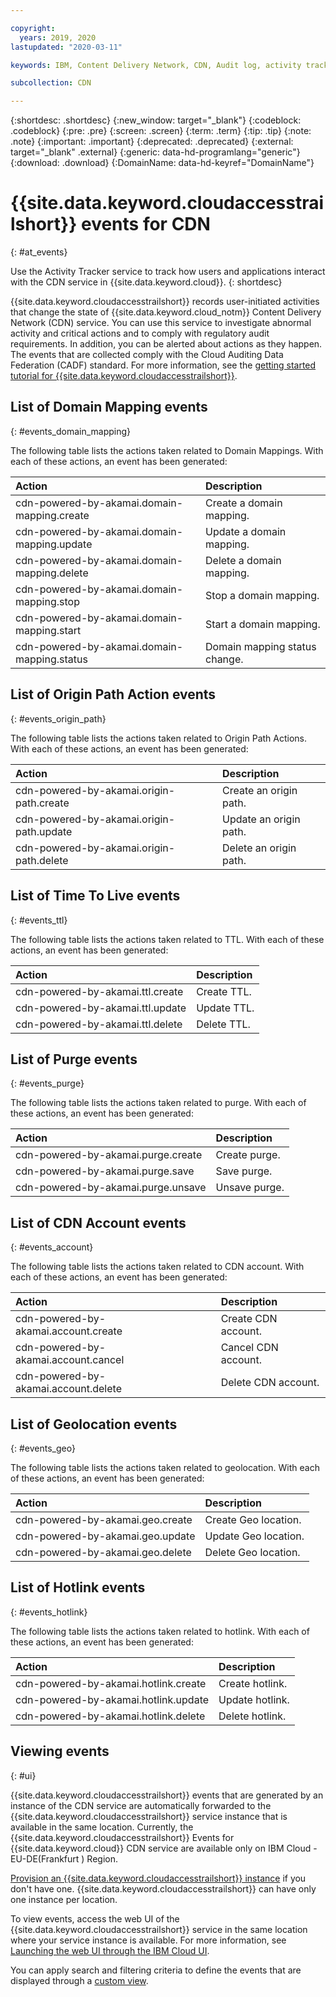 ```yaml
---

copyright:
  years: 2019, 2020
lastupdated: "2020-03-11"

keywords: IBM, Content Delivery Network, CDN, Audit log, activity tracker, LogDNA, event

subcollection: CDN

---
```


{:shortdesc: .shortdesc}
{:new_window: target="_blank"}
{:codeblock: .codeblock}
{:pre: .pre}
{:screen: .screen}
{:term: .term}
{:tip: .tip}
{:note: .note}
{:important: .important}
{:deprecated: .deprecated}
{:external: target="_blank" .external}
{:generic: data-hd-programlang="generic"}
{:download: .download}
{:DomainName: data-hd-keyref="DomainName"}

# {{site.data.keyword.cloudaccesstrailshort}} events for CDN
{: #at_events}

Use the Activity Tracker service to track how users and applications interact with the CDN service in {{site.data.keyword.cloud}}.
{: shortdesc}

{{site.data.keyword.cloudaccesstrailshort}} records user-initiated activities that change the state of {{site.data.keyword.cloud_notm}} Content Delivery Network (CDN) service. You can use this service to investigate abnormal activity and critical actions and to comply with regulatory audit requirements. In addition, you can be alerted about actions as they happen. The events that are collected comply with the Cloud Auditing Data Federation (CADF) standard. For more information, see the [getting started tutorial for {{site.data.keyword.cloudaccesstrailshort}}](/docs/services/Activity-Tracker-with-LogDNA?topic=logdnaat-getting-started#getting-started).


## List of Domain Mapping events
{: #events_domain_mapping}

The following table lists the actions taken related to Domain Mappings. With each of these actions, an event has been generated:

| Action                                              | Description                                            | 
|:-----------------------------------------------|:----------------------------------------------------|
| cdn-powered-by-akamai.domain-mapping.create | Create a domain mapping.     | 
| cdn-powered-by-akamai.domain-mapping.update | Update a domain mapping.     | 
| cdn-powered-by-akamai.domain-mapping.delete | Delete a domain mapping.     | 
| cdn-powered-by-akamai.domain-mapping.stop | Stop a domain mapping.     | 
| cdn-powered-by-akamai.domain-mapping.start | Start a domain mapping.     | 
| cdn-powered-by-akamai.domain-mapping.status | Domain mapping status change.     | 

## List of Origin Path Action events
{: #events_origin_path}

The following table lists the actions taken related to Origin Path Actions. With each of these actions, an event has been generated:

| Action                                              | Description                                            | 
|:-----------------------------------------------|:----------------------------------------------------|
| cdn-powered-by-akamai.origin-path.create | Create an origin path.     | 
| cdn-powered-by-akamai.origin-path.update | Update an origin path.     | 
| cdn-powered-by-akamai.origin-path.delete | Delete an origin path.     | 

## List of Time To Live events
{: #events_ttl}

The following table lists the actions taken related to TTL. With each of these actions, an event has been generated:

| Action                                              | Description                                            | 
|:-----------------------------------------------|:----------------------------------------------------|
| cdn-powered-by-akamai.ttl.create | Create TTL.     | 
| cdn-powered-by-akamai.ttl.update | Update TTL.     | 
| cdn-powered-by-akamai.ttl.delete | Delete TTL.     | 

## List of Purge events
{: #events_purge}

The following table lists the actions taken related to purge. With each of these actions, an event has been generated:

| Action                                              | Description                                            | 
|:-----------------------------------------------|:----------------------------------------------------|
| cdn-powered-by-akamai.purge.create | Create purge.     | 
| cdn-powered-by-akamai.purge.save | Save purge.     | 
| cdn-powered-by-akamai.purge.unsave | Unsave purge.     | 

## List of CDN Account events
{: #events_account}

The following table lists the actions taken related to CDN account. With each of these actions, an event has been generated:

| Action                                              | Description                                            | 
|:-----------------------------------------------|:----------------------------------------------------|
| cdn-powered-by-akamai.account.create | Create CDN account.     | 
| cdn-powered-by-akamai.account.cancel | Cancel CDN account.     | 
| cdn-powered-by-akamai.account.delete | Delete CDN account.     | 

## List of Geolocation events
{: #events_geo}

The following table lists the actions taken related to geolocation. With each of these actions, an event has been generated:

| Action                                              | Description                                            | 
|:-----------------------------------------------|:----------------------------------------------------|
| cdn-powered-by-akamai.geo.create | Create Geo location.     | 
| cdn-powered-by-akamai.geo.update | Update Geo location.     | 
| cdn-powered-by-akamai.geo.delete | Delete Geo location.     | 

## List of Hotlink events
{: #events_hotlink}

The following table lists the actions taken related to hotlink. With each of these actions, an event has been generated:

| Action                                              | Description                                            | 
|:-----------------------------------------------|:----------------------------------------------------|
| cdn-powered-by-akamai.hotlink.create | Create hotlink.     | 
| cdn-powered-by-akamai.hotlink.update | Update hotlink.     | 
| cdn-powered-by-akamai.hotlink.delete | Delete hotlink.     | 


## Viewing events
{: #ui}

{{site.data.keyword.cloudaccesstrailshort}} events that are generated by an instance of the CDN service are automatically forwarded to the {{site.data.keyword.cloudaccesstrailshort}} service instance that is available in the same location. Currently, the {{site.data.keyword.cloudaccesstrailshort}} Events for {{site.data.keyword.cloud}} CDN service are available only on IBM Cloud - EU-DE(Frankfurt ) Region.

[Provision an {{site.data.keyword.cloudaccesstrailshort}} instance](/docs/services/Activity-Tracker-with-LogDNA?topic=logdnaat-provision) if you don't have one. {{site.data.keyword.cloudaccesstrailshort}} can have only one instance per location.

To view events, access the web UI of the {{site.data.keyword.cloudaccesstrailshort}} service in the same location where your service instance is available. For more information, see [Launching the web UI through the IBM Cloud UI](/docs/services/Activity-Tracker-with-LogDNA?topic=logdnaat-launch#launch_step2).

You can apply search and filtering criteria to define the events that are displayed through a [custom view](/docs/services/Activity-Tracker-with-LogDNA?topic=logdnaat-views).
